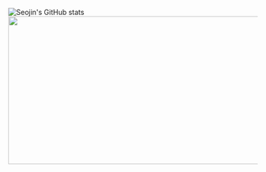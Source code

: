 

![Seojin's GitHub stats](https://github-readme-stats.vercel.app/api?username=seojin235&show_icons=true&theme=radical)
<a href="https://www.gitanimals.org/en_US/mypage?type=farm-type">
<img
  src="https://render.gitanimals.org/farms/seojin235"
  width="600"
  height="300"
/>
</a>

